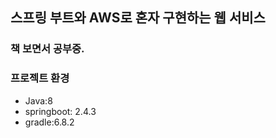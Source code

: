 ## 스프링 부트와 AWS로 혼자 구현하는 웹 서비스

### 책 보면서 공부중.

### 프로젝트 환경
* Java:8   
* springboot: 2.4.3   
* gradle:6.8.2   
